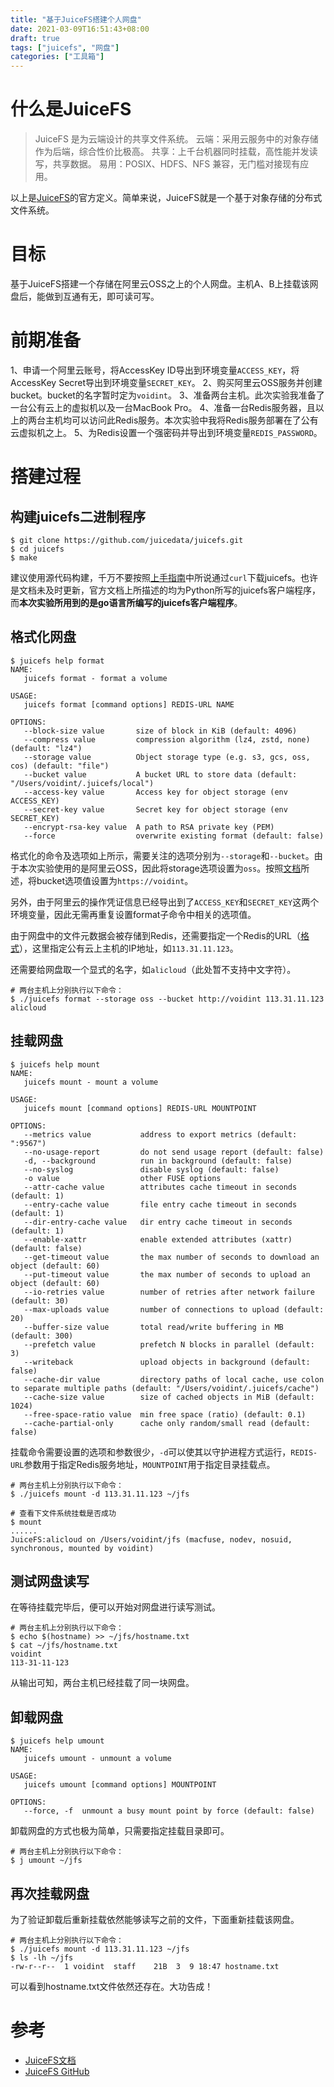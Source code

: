 ```yaml
---
title: "基于JuiceFS搭建个人网盘"
date: 2021-03-09T16:51:43+08:00
draft: true
tags: ["juicefs", "网盘"]
categories: ["工具箱"]
---
```




# 什么是JuiceFS
> JuiceFS 是为云端设计的共享文件系统。
>     云端：采用云服务中的对象存储作为后端，综合性价比极高。
>     共享：上千台机器同时挂载，高性能并发读写，共享数据。
>     易用：POSIX、HDFS、NFS 兼容，无门槛对接现有应用。

以上是[JuiceFS](https://juicefs.com/)的官方定义。简单来说，JuiceFS就是一个基于对象存储的分布式文件系统。


# 目标
基于JuiceFS搭建一个存储在阿里云OSS之上的个人网盘。主机A、B上挂载该网盘后，能做到互通有无，即可读可写。

# 前期准备
1、申请一个阿里云账号，将AccessKey ID导出到环境变量`ACCESS_KEY`，将AccessKey Secret导出到环境变量`SECRET_KEY`。
2、购买阿里云OSS服务并创建bucket。bucket的名字暂时定为`voidint`。
3、准备两台主机。此次实验我准备了一台公有云上的虚拟机以及一台MacBook Pro。
4、准备一台Redis服务器，且以上的两台主机均可以访问此Redis服务。本次实验中我将Redis服务部署在了公有云虚拟机之上。
5、为Redis设置一个强密码并导出到环境变量`REDIS_PASSWORD`。

# 搭建过程
## 构建juicefs二进制程序
```shell
$ git clone https://github.com/juicedata/juicefs.git
$ cd juicefs 
$ make
```

建议使用源代码构建，千万不要按照[上手指南](https://juicefs.com/docs/zh/getting_started.html)中所说通过`curl`下载juicefs。也许是文档未及时更新，官方文档上所描述的均为Python所写的juicefs客户端程序，而**本次实验所用到的是go语言所编写的juicefs客户端程序**。

## 格式化网盘
```shell
$ juicefs help format
NAME:
   juicefs format - format a volume

USAGE:
   juicefs format [command options] REDIS-URL NAME

OPTIONS:
   --block-size value       size of block in KiB (default: 4096)
   --compress value         compression algorithm (lz4, zstd, none) (default: "lz4")
   --storage value          Object storage type (e.g. s3, gcs, oss, cos) (default: "file")
   --bucket value           A bucket URL to store data (default: "/Users/voidint/.juicefs/local")
   --access-key value       Access key for object storage (env ACCESS_KEY)
   --secret-key value       Secret key for object storage (env SECRET_KEY)
   --encrypt-rsa-key value  A path to RSA private key (PEM)
   --force                  overwrite existing format (default: false)
```

格式化的命令及选项如上所示，需要关注的选项分别为`--storage`和`--bucket`。由于本次实验使用的是阿里云OSS，因此将storage选项设置为`oss`。按照[文档](https://github.com/juicedata/juicefs/blob/main/docs/en/how_to_setup_object_storage.md#alibaba-cloud-object-storage-service)所述，将bucket选项值设置为`https://voidint`。

另外，由于阿里云的操作凭证信息已经导出到了`ACCESS_KEY`和`SECRET_KEY`这两个环境变量，因此无需再重复设置format子命令中相关的选项值。

由于网盘中的文件元数据会被存储到Redis，还需要指定一个Redis的URL（[格式](https://pkg.go.dev/github.com/go-redis/redis#ParseURL)），这里指定公有云上主机的IP地址，如`113.31.11.123`。

还需要给网盘取一个显式的名字，如`alicloud`（此处暂不支持中文字符）。


```shell
# 两台主机上分别执行以下命令：
$ ./juicefs format --storage oss --bucket http://voidint 113.31.11.123 alicloud
```


## 挂载网盘
```shell
$ juicefs help mount
NAME:
   juicefs mount - mount a volume

USAGE:
   juicefs mount [command options] REDIS-URL MOUNTPOINT

OPTIONS:
   --metrics value           address to export metrics (default: ":9567")
   --no-usage-report         do not send usage report (default: false)
   -d, --background          run in background (default: false)
   --no-syslog               disable syslog (default: false)
   -o value                  other FUSE options
   --attr-cache value        attributes cache timeout in seconds (default: 1)
   --entry-cache value       file entry cache timeout in seconds (default: 1)
   --dir-entry-cache value   dir entry cache timeout in seconds (default: 1)
   --enable-xattr            enable extended attributes (xattr) (default: false)
   --get-timeout value       the max number of seconds to download an object (default: 60)
   --put-timeout value       the max number of seconds to upload an object (default: 60)
   --io-retries value        number of retries after network failure (default: 30)
   --max-uploads value       number of connections to upload (default: 20)
   --buffer-size value       total read/write buffering in MB (default: 300)
   --prefetch value          prefetch N blocks in parallel (default: 3)
   --writeback               upload objects in background (default: false)
   --cache-dir value         directory paths of local cache, use colon to separate multiple paths (default: "/Users/voidint/.juicefs/cache")
   --cache-size value        size of cached objects in MiB (default: 1024)
   --free-space-ratio value  min free space (ratio) (default: 0.1)
   --cache-partial-only      cache only random/small read (default: false)
```

挂载命令需要设置的选项和参数很少，`-d`可以使其以守护进程方式运行，`REDIS-URL`参数用于指定Redis服务地址，`MOUNTPOINT`用于指定目录挂载点。

```shell
# 两台主机上分别执行以下命令：
$ ./juicefs mount -d 113.31.11.123 ~/jfs

# 查看下文件系统挂载是否成功
$ mount
......
JuiceFS:alicloud on /Users/voidint/jfs (macfuse, nodev, nosuid, synchronous, mounted by voidint)
```

## 测试网盘读写
在等待挂载完毕后，便可以开始对网盘进行读写测试。

```shell
# 两台主机上分别执行以下命令：
$ echo $(hostname) >> ~/jfs/hostname.txt
$ cat ~/jfs/hostname.txt
voidint
113-31-11-123
```

从输出可知，两台主机已经挂载了同一块网盘。

## 卸载网盘
```shell
$ juicefs help umount
NAME:
   juicefs umount - unmount a volume

USAGE:
   juicefs umount [command options] MOUNTPOINT

OPTIONS:
   --force, -f  unmount a busy mount point by force (default: false)
```

卸载网盘的方式也极为简单，只需要指定挂载目录即可。

```shell
# 两台主机上分别执行以下命令：
$ j umount ~/jfs
```

## 再次挂载网盘
为了验证卸载后重新挂载依然能够读写之前的文件，下面重新挂载该网盘。

```shell
# 两台主机上分别执行以下命令：
$ ./juicefs mount -d 113.31.11.123 ~/jfs
$ ls -lh ~/jfs
-rw-r--r--  1 voidint  staff    21B  3  9 18:47 hostname.txt
```

可以看到hostname.txt文件依然还存在。大功告成！


# 参考
- [JuiceFS文档](https://juicefs.com/docs/zh/intro.html)
- [JuiceFS GitHub](https://github.com/juicedata/juicefs)
